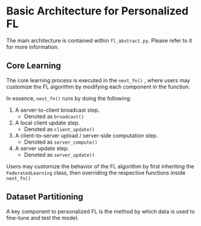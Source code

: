 # Basic Architecture for Personalized FL
The main architecture is contained within `fl_abstract.py`. Please refer to it for more information.

## Core Learning 
 The core learning process is executed in the `next_fn()` , where users may customize the FL algorithm by modifying each component in the function.

In essence, `next_fn()` runs by doing the following:

1. A server-to-client broadcast step.
    - Denoted as `broadcast()`
2. A local client update step.
    - Denoted as `client_update()`
3. A client-to-server upload / server-side computation step.
    - Denoted as `server_compute()`
4. A server update step.
    -  Denoted as `server_update()`

Users may customize the behavior of the FL algorithm by first inheriting the `FederatedLearning` class, then overriding the respective functions inside `next_fn()`

## Dataset Partitioning

A key component to personalized FL is the method by which data is used to fine-tune and test the model.